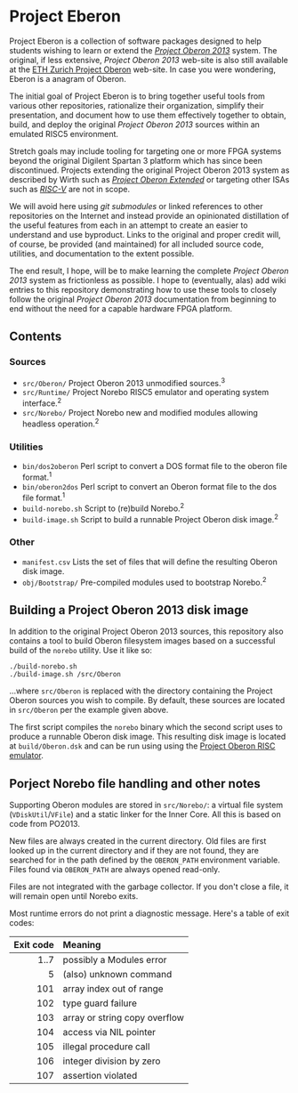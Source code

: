 # Project Eberon

Project Eberon is a collection of software packages designed to help students wishing to learn or extend the [_Project Oberon 2013_](http://www.projectoberon.com) system. The original, if less extensive, _Project Oberon 2013_ web-site is also still available at the [ETH Zurich Project Oberon](https://people.inf.ethz.ch/wirth/ProjectOberon/index.html) web-site. In case you were wondering, Eberon is a anagram of Oberon.

The initial goal of Project Eberon is to bring together useful tools from various other repositories, rationalize their organization, simplify their presentation, and document how to use them effectively together to obtain, build, and deploy the original _Project Oberon 2013_ sources within an emulated RISC5 environment. 

Stretch goals may include tooling for targeting one or more FPGA systems beyond the original Digilent Spartan 3 platform which has since been discontinued. Projects extending the original Project Oberon 2013 system as described by Wirth such as [_Project Oberon Extended_](https://github.com/andreaspirklbauer/Oberon-extended) or targeting other ISAs such as [_RISC-V_](https://github.com/solbjorg/oberon-riscv) are not in scope. 

We will avoid here using *git submodules* or linked references to other repositories on the Internet and instead provide an opinionated distillation of the useful features from each in an attempt to create an easier to understand and use byproduct. Links to the original and proper credit will, of course, be provided (and maintained) for all included source code, utilities, and documentation to the extent possible.

The end result, I hope, will be to make learning the complete _Project Oberon 2013_ system as frictionless as possible. I hope to (eventually, alas) add wiki entries to this repository demonstrating how to use these tools to closely follow the original _Project Oberon 2013_ documentation from beginning to end without the need for a capable hardware FPGA platform. 

## Contents

### Sources

* `src/Oberon/`     Project Oberon 2013 unmodified sources.<sup>3</sup>
* `src/Runtime/`    Project Norebo RISC5 emulator and operating system interface.<sup>2</sup>
* `src/Norebo/`     Project Norebo new and modified modules allowing headless operation.<sup>2</sup>

### Utilities

* `bin/dos2oberon`  Perl script to convert a DOS format file to the oberon file format.<sup>1</sup>
* `bin/oberon2dos`  Perl script to convert an Oberon format file to the dos file format.<sup>1</sup>
* `build-norebo.sh` Script to (re)build Norebo.<sup>2</sup>
* `build-image.sh`  Script to build a runnable Project Oberon disk image.<sup>2</sup>

### Other

* `manifest.csv`    Lists the set of files that will define the resulting Oberon disk image. 
* `obj/Bootstrap/`  Pre-compiled modules used to bootstrap Norebo.<sup>2</sup>

## Building a Project Oberon 2013 disk image

In addition to the original Project Oberon 2013 sources, this repository also contains a tool to build Oberon filesystem images based on a successful build of the `norebo` utility.  Use it like so:

    ./build-norebo.sh
    ./build-image.sh /src/Oberon

...where `src/Oberon` is replaced with the directory containing the Project Oberon sources you wish to compile. By default, these sources are located in `src/Oberon` per the example given above.

The first script compiles the `norebo` binary which the second script uses to produce a runnable Oberon disk image. This resulting disk image is located at `build/Oberon.dsk` and can be run using using the [Project Oberon RISC emulator](https://github.com/pdewacht/oberon-risc-emu).

## Porject Norebo file handling and other notes

Supporting Oberon modules are stored in `src/Norebo/`: a virtual file system (`VDiskUtil`/`VFile`) and a static linker for the Inner Core. All this is based on code from PO2013.

New files are always created in the current directory. Old files are first looked up in the current directory and if they are not found, they are searched for in the path defined by the `OBERON_PATH`
environment variable. Files found via `OBERON_PATH` are always opened read-only.

Files are not integrated with the garbage collector. If you don't close a file, it will remain open until Norebo exits.

Most runtime errors do not print a diagnostic message. Here's a table of exit codes:

 Exit code | Meaning
----------:|:------------------------------
      1..7 | possibly a Modules error
         5 | (also) unknown command
       101 | array index out of range
       102 | type guard failure
       103 | array or string copy overflow
       104 | access via NIL pointer
       105 | illegal procedure call
       106 | integer division by zero
       107 | assertion violated
